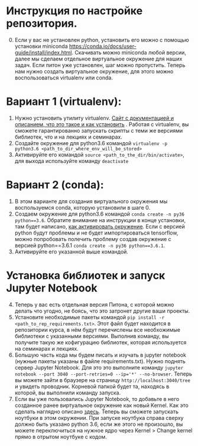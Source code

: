 # Инструкция по настройке репозитория.
0. Если у вас не установлен python, установить его можно с помощью установки miniconda https://conda.io/docs/user-guide/install/index.html. Скачивать можно miniconda любой версии, далее мы сделаем отдельное виртуальное окружение для наших задач. Если питон уже установлен, шаг можно пропустить. Теперь нам нужно создать виртуальное окружение, для этого можно воспользоваться virtualenv или conda.

# Вариант 1 (virtualenv):
1. Нужно установить утилиту virtualenv. [Сайт с документацией и описанием, что это такое и как установить](https://virtualenv.pypa.io/en/stable/userguide/) . Работая с virtualenv, вы сможете гарантированно запускать скрипты с теми же версиями библиотек, что и на лекциях и семинарах.
2. Создайте окружение для python3.6 командой `virtualenv -p python3.6 <path_to_dir_where_env_will_be_stored>`
3. Активируйте его командой `source <path_to_the_dir/bin/activate>`, для выхода используйте команду `deactivate`

# Вариант 2 (conda):
1. В этом варианте для создания виртуального окружения мы воспользуемся conda, которую установили в шаге 0.
2. Создаем окружение для python3.6 командой `conda create -n py36 python==3.6`. Обратите внимание на инструкции в конце установки, там будет написано, [как активировать окружение](https://conda.io/docs/user-guide/tasks/manage-environments.html#activating-an-environment). Если с версией python будут проблемы и не будет импортироваться tensorflow, можно попробовать полечить проблему создав окружение с версией python==3.6.1 `conda create -n py36 python==3.6.1`.
3. Активируйте его указанной выше командой.

# Установка библиотек и запуск Jupyter Notebook
4. Теперь у вас есть отдельная версия Питона, с которой можно делать что угодно, не боясь, что это затронет другие ваши проекты.
5. Установите необходимые пакеты командой `pip install -r <path_to_rep_requirements.txt>`. Этот файл будет находится в репозитории курса, в нём будут перечислены все необхожимые библиотеки с указанными версиями. Выполнив команду, вы получите такую же кофигурацию библиотек, которая используется на семинарах и лекциях.
6. Большую часть кода мы будем писать и изучать в jupyter notebook (нужные пакеты указаны в файле requirements.txt). Нужно поднять сервер Jupyter Notebook. Для это это выполните команду `jupyter notebook --port 3040 --port-retries=0 --ip='*' --no-browser`. Теперь вы можете зайти в браузере на страницу `http://localhost:3040/tree` и увидеть проводник. Корневой папкой будет та, находясь в которой, вы выполнили команду запуска.
7. Если вы уже пользовались Jupyter Notebook, то добавьте в него созданное ранее виртуальное окружение как новый Kernel. Как это сделать наглядно описано [здесь](https://anbasile.github.io/programming/2017/06/25/jupyter-venv/). Теперь вы сможете запускать ноутбуки в этом окружении. При запуске ноутбука справа сверху должно быть указано python 3.6, если же этого не произошло, вы можете переключиться на нужное ядро через Kernel > Change kernel прямо в отрытом ноутбуке с кодом.
